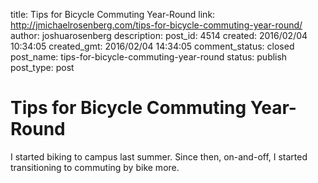 title: Tips for Bicycle Commuting Year-Round
link: http://jmichaelrosenberg.com/tips-for-bicycle-commuting-year-round/
author: joshuarosenberg
description: 
post_id: 4514
created: 2016/02/04 10:34:05
created_gmt: 2016/02/04 14:34:05
comment_status: closed
post_name: tips-for-bicycle-commuting-year-round
status: publish
post_type: post

# Tips for Bicycle Commuting Year-Round

I started biking to campus last summer. Since then, on-and-off, I started transitioning to commuting by bike more.